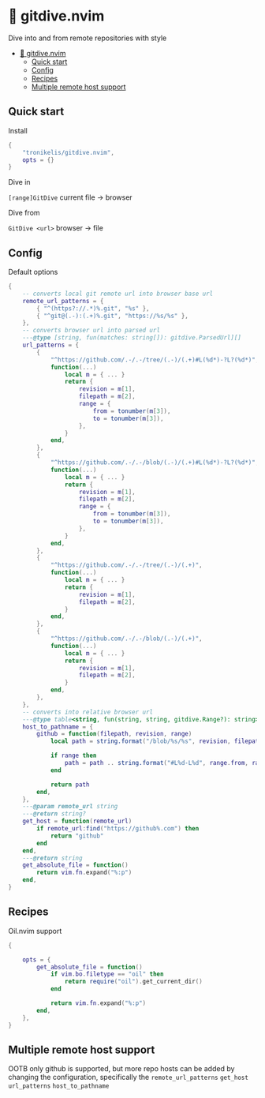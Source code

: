 # 🌊 gitdive.nvim

Dive into and from remote repositories with style

<!--toc:start-->
- [🌊 gitdive.nvim](#🌊-gitdivenvim)
  - [Quick start](#quick-start)
  - [Config](#config)
  - [Recipes](#recipes)
  - [Multiple remote host support](#multiple-remote-host-support)
<!--toc:end-->

## Quick start

Install

```lua
{
    "tronikelis/gitdive.nvim",
    opts = {}
}
```

Dive in

`[range]GitDive` current file -> browser

Dive from

`GitDive <url>` browser -> file


## Config

Default options

```lua
{
    -- converts local git remote url into browser base url
    remote_url_patterns = {
        { "^(https?://.*)%.git", "%s" },
        { "^git@(.-):(.+)%.git", "https://%s/%s" },
    },
    -- converts browser url into parsed url
    ---@type [string, fun(matches: string[]): gitdive.ParsedUrl][]
    url_patterns = {
        {
            "^https://github.com/.-/.-/tree/(.-)/(.+)#L(%d*)-?L?(%d*)",
            function(...)
                local m = { ... }
                return {
                    revision = m[1],
                    filepath = m[2],
                    range = {
                        from = tonumber(m[3]),
                        to = tonumber(m[3]),
                    },
                }
            end,
        },
        {
            "^https://github.com/.-/.-/blob/(.-)/(.+)#L(%d*)-?L?(%d*)",
            function(...)
                local m = { ... }
                return {
                    revision = m[1],
                    filepath = m[2],
                    range = {
                        from = tonumber(m[3]),
                        to = tonumber(m[3]),
                    },
                }
            end,
        },
        {
            "^https://github.com/.-/.-/tree/(.-)/(.+)",
            function(...)
                local m = { ... }
                return {
                    revision = m[1],
                    filepath = m[2],
                }
            end,
        },
        {
            "^https://github.com/.-/.-/blob/(.-)/(.+)",
            function(...)
                local m = { ... }
                return {
                    revision = m[1],
                    filepath = m[2],
                }
            end,
        },
    },
    -- converts into relative browser url
    ---@type table<string, fun(string, string, gitdive.Range?): string>
    host_to_pathname = {
        github = function(filepath, revision, range)
            local path = string.format("/blob/%s/%s", revision, filepath)

            if range then
                path = path .. string.format("#L%d-L%d", range.from, range.to)
            end

            return path
        end,
    },
    ---@param remote_url string
    ---@return string?
    get_host = function(remote_url)
        if remote_url:find("https://github%.com") then
            return "github"
        end
    end,
    ---@return string
    get_absolute_file = function()
        return vim.fn.expand("%:p")
    end,
}
```

## Recipes

Oil.nvim support

```lua
{

    opts = {
        get_absolute_file = function()
            if vim.bo.filetype == "oil" then
                return require("oil").get_current_dir()
            end

            return vim.fn.expand("%:p")
        end,
    },
}
```

## Multiple remote host support

OOTB only github is supported, but more repo hosts can be added
by changing the configuration, specifically the `remote_url_patterns`
`get_host` `url_patterns` `host_to_pathname`
